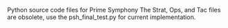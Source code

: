 Python source code files for Prime Symphony
The Strat, Ops, and Tac files are obsolete, use the psh_final_test.py for current implementation. 
